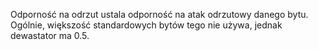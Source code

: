 Odporność na odrzut ustala odporność na atak odrzutowy danego bytu. Ogólnie, większość standardowych bytów tego nie używa, jednak dewastator ma 0.5.
